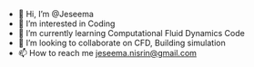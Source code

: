- 👋 Hi, I’m @Jeseema
- 👀 I’m interested in Coding
- 🌱 I’m currently learning Computational Fluid Dynamics Code
- 💞️ I’m looking to collaborate on CFD, Building simulation 
- 📫 How to reach me jeseema.nisrin@gmail.com

<!---
Jeseema/Jeseema is a ✨ special ✨ repository because its `README.md` (this file) appears on your GitHub profile.
You can click the Preview link to take a look at your changes.
--->
